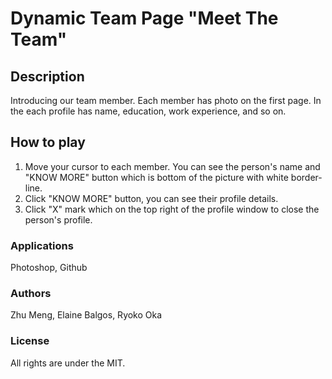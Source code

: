 # Dynamic Team Page "Meet The Team"

## Description
Introducing our team member.
Each member has photo on the first page.
In the each profile has name, education, work experience, and so on.

## How to play
1. Move your cursor to each member. You can see the person's name and "KNOW MORE" button which is bottom of the picture with white border-line.
2. Click "KNOW MORE" button, you can see their profile details.
3. Click "X" mark which on the top right of the profile window to close the person's profile.

### Applications
Photoshop, Github

### Authors
Zhu Meng, Elaine Balgos, Ryoko Oka

### License
All rights are under the MIT.
